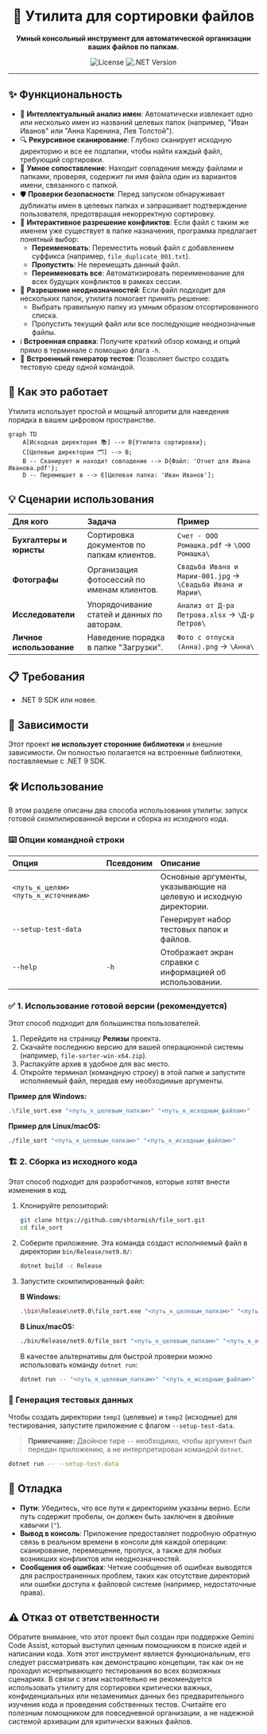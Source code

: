 <div align="center">

# 📂 Утилита для сортировки файлов

**Умный консольный инструмент для автоматической организации ваших файлов по папкам.**

![License](https://img.shields.io/badge/license-MIT-blue.svg)
![.NET Version](https://img.shields.io/badge/.NET-9.0-purple.svg)

</div>

---

## ✨ Функциональность

*   🎯 **Интеллектуальный анализ имен**: Автоматически извлекает одно или несколько имен из названий целевых папок (например, "Иван Иванов" или "Анна Каренина, Лев Толстой").
*   🔍 **Рекурсивное сканирование**: Глубоко сканирует исходную директорию и все ее подпапки, чтобы найти каждый файл, требующий сортировки.
*   🤖 **Умное сопоставление**: Находит совпадения между файлами и папками, проверяя, содержит ли имя файла один из вариантов имени, связанного с папкой.
*   🛡️ **Проверки безопасности**: Перед запуском обнаруживает дубликаты имен в целевых папках и запрашивает подтверждение пользователя, предотвращая некорректную сортировку.
*   🤝 **Интерактивное разрешение конфликтов**: Если файл с таким же именем уже существует в папке назначения, программа предлагает понятный выбор:
    *   **Переименовать**: Переместить новый файл с добавлением суффикса (например, `file_duplicate_001.txt`).
    *   **Пропустить**: Не перемещать данный файл.
    *   **Переименовать все**: Автоматизировать переименование для всех будущих конфликтов в рамках сессии.
*   🤔 **Разрешение неоднозначностей**: Если файл подходит для нескольких папок, утилита помогает принять решение:
    *   Выбрать правильную папку из умным образом отсортированного списка.
    *   Пропустить текущий файл или все последующие неоднозначные файлы.
*   ℹ️ **Встроенная справка**: Получите краткий обзор команд и опций прямо в терминале с помощью флага `-h`.
*   🧪 **Встроенный генератор тестов**: Позволяет быстро создать тестовую среду одной командой.

## 🚀 Как это работает

Утилита использует простой и мощный алгоритм для наведения порядка в вашем цифровом пространстве.

```mermaid
graph TD
    A[Исходная директория 📚] --> B{Утилита сортировки};
    C[Целевые директории 🗂️] --> B;
    B -- Сканирует и находит совпадение --> D{Файл: 'Отчет для Ивана Иванова.pdf'};
    D -- Перемещает в --> E[Целевая папка: 'Иван Иванов'];
```

## 💡 Сценарии использования

| **Для кого** | **Задача** | **Пример** |
| :--- | :--- | :--- |
| **Бухгалтеры и юристы** | Сортировка документов по папкам клиентов. | `Счет - ООО Ромашка.pdf` → `\ООО Ромашка\` |
| **Фотографы** | Организация фотосессий по именам клиентов. | `Свадьба Ивана и Марии-001.jpg` → `\Свадьба Ивана и Марии\` |
| **Исследователи** | Упорядочивание статей и данных по авторам. | `Анализ от Д-ра Петрова.xlsx` → `\Д-р Петров\` |
| **Личное использование** | Наведение порядка в папке "Загрузки". | `Фото с отпуска (Анна).png` → `\Анна\` |

## 📋 Требования

*   .NET 9 SDK или новее.

## 🔗 Зависимости

Этот проект **не использует сторонние библиотеки** и внешние зависимости. Он полностью полагается на встроенные библиотеки, поставляемые с .NET 9 SDK.

## 🛠️ Использование

В этом разделе описаны два способа использования утилиты: запуск готовой скомпилированной версии и сборка из исходного кода.

### ⌨️ Опции командной строки

| Опция | Псевдоним | Описание |
| :--- | :--- | :--- |
| `<путь_к_целям> <путь_к_источникам>` | | Основные аргументы, указывающие на целевую и исходную директории. |
| `--setup-test-data` | | Генерирует набор тестовых папок и файлов. |
| `--help` | `-h` | Отображает экран справки с информацией об использовании. |

### ✅ 1. Использование готовой версии (рекомендуется)

Этот способ подходит для большинства пользователей.

1.  Перейдите на страницу **Релизы** проекта.
2.  Скачайте последнюю версию для вашей операционной системы (например, `file-sorter-win-x64.zip`).
3.  Распакуйте архив в удобное для вас место.
4.  Откройте терминал (командную строку) в этой папке и запустите исполняемый файл, передав ему необходимые аргументы.

**Пример для Windows:**
```bash
.\file_sort.exe "<путь_к_целевым_папкам>" "<путь_к_исходным_файлам>"
```

**Пример для Linux/macOS:**
```bash
./file_sort "<путь_к_целевым_папкам>" "<путь_к_исходным_файлам>"
```

### 🏗️ 2. Сборка из исходного кода

Этот способ подходит для разработчиков, которые хотят внести изменения в код.

1.  Клонируйте репозиторий:
    ```bash
    git clone https://github.com/shtormish/file_sort.git
    cd file_sort
    ```
2.  Соберите приложение. Эта команда создаст исполняемый файл в директории `bin/Release/net9.0/`:
    ```bash
    dotnet build -c Release
    ```
3.  Запустите скомпилированный файл:

    **В Windows:**
    ```bash
    .\bin\Release\net9.0\file_sort.exe "<путь_к_целевым_папкам>" "<путь_к_исходным_файлам>"
    ```

    **В Linux/macOS:**
    ```bash
    ./bin/Release/net9.0/file_sort "<путь_к_целевым_папкам>" "<путь_к_исходным_файлам>"
    ```

    В качестве альтернативы для быстрой проверки можно использовать команду `dotnet run`:
    ```bash
    dotnet run -- "<путь_к_целевым_папкам>" "<путь_к_исходным_файлам>"
    ```

### 🎲 Генерация тестовых данных

Чтобы создать директории `temp1` (целевые) и `temp2` (исходные) для тестирования, запустите приложение с флагом `--setup-test-data`.

> **Примечание:** Двойное тире `--` необходимо, чтобы аргумент был передан приложению, а не интерпретирован командой `dotnet`.

```bash
dotnet run -- --setup-test-data
```

## 🐛 Отладка

*   **Пути**: Убедитесь, что все пути к директориям указаны верно. Если путь содержит пробелы, он должен быть заключен в двойные кавычки (`"`).
*   **Вывод в консоль**: Приложение предоставляет подробную обратную связь в реальном времени в консоли для каждой операции: сканирование, перемещение, пропуск, а также для любых возникших конфликтов или неоднозначностей.
*   **Сообщения об ошибках**: Четкие сообщения об ошибках выводятся для распространенных проблем, таких как отсутствие директорий или ошибки доступа к файловой системе (например, недостаточные права).

## ⚠️ Отказ от ответственности

Обратите внимание, что этот проект был создан при поддержке Gemini Code Assist, который выступил ценным помощником в поиске идей и написании кода. Хотя этот инструмент является функциональным, его следует рассматривать как демонстрацию концепции, так как он не проходил исчерпывающего тестирования во всех возможных сценариях. В связи с этим настоятельно не рекомендуется использовать утилиту для сортировки критически важных, конфиденциальных или незаменимых данных без предварительного изучения кода и проведения собственных тестов. Считайте его полезным помощником для повседневной организации, а не надежной системой архивации для критически важных файлов.
